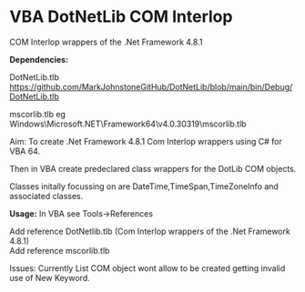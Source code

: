 # VBA DotNetLib COM Interlop
 COM Interlop wrappers of the .Net Framework 4.8.1
 
   **Dependencies:**
   
   DotNetLib.tlb https://github.com/MarkJohnstoneGitHub/DotNetLib/blob/main/bin/Debug/DotNetLib.tlb
   
   mscorlib.tlb eg Windows\Microsoft.NET\Framework64\v4.0.30319\mscorlib.tlb
   
 
 Aim: To create .Net Framework 4.8.1 Com Interlop wrappers using C# for VBA 64.
 
 Then in VBA create predeclared class wrappers for the DotLib COM objects.
 
 Classes initally focussing on are DateTime,TimeSpan,TimeZoneInfo and associated classes.
 
 **Usage:**
 In VBA see Tools->References
 
 Add reference DotNetlib.tlb (Com Interlop wrappers of the .Net Framework 4.8.1)  
 Add reference mscorlib.tlb
 
 
 Issues:
 Currently List COM object wont allow to be created getting invalid use of New Keyword.
   
